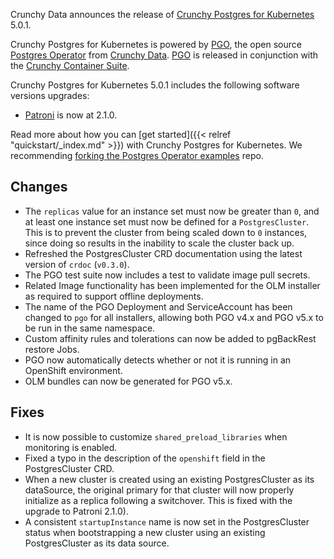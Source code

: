 Crunchy Data announces the release of [Crunchy Postgres for Kubernetes](https://www.crunchydata.com/products/crunchy-postgresql-for-kubernetes/) 5.0.1.

Crunchy Postgres for Kubernetes is powered by [PGO](https://github.com/CrunchyData/postgres-operator), the open source [Postgres Operator](https://github.com/CrunchyData/postgres-operator) from [Crunchy Data](https://www.crunchydata.com). [PGO](https://github.com/CrunchyData/postgres-operator) is released in conjunction with the [Crunchy Container Suite](https://github.com/CrunchyData/container-suite).

Crunchy Postgres for Kubernetes 5.0.1 includes the following software versions upgrades:

- [Patroni](https://patroni.readthedocs.io/) is now at 2.1.0.

Read more about how you can [get started]({{< relref "quickstart/_index.md" >}}) with Crunchy Postgres for Kubernetes. We recommending [forking the Postgres Operator examples](https://github.com/CrunchyData/postgres-operator-examples/fork) repo.

## Changes

- The `replicas` value for an instance set must now be greater than `0`, and at least one instance set must now be defined for a `PostgresCluster`.  This is to prevent the cluster from being scaled down to `0` instances, since doing so results in the inability to scale the cluster back up.
- Refreshed the PostgresCluster CRD documentation using the latest version of `crdoc` (`v0.3.0`).
- The PGO test suite now includes a test to validate image pull secrets.
- Related Image functionality has been implemented for the OLM installer as required to support offline deployments.
- The name of the PGO Deployment and ServiceAccount has been changed to `pgo` for all installers, allowing both PGO v4.x and PGO v5.x to be run in the same namespace.
- Custom affinity rules and tolerations can now be added to pgBackRest restore Jobs.
- PGO now automatically detects whether or not it is running in an OpenShift environment.
- OLM bundles can now be generated for PGO v5.x.

## Fixes

- It is now possible to customize `shared_preload_libraries` when monitoring is enabled.
- Fixed a typo in the description of the `openshift` field in the PostgresCluster CRD.
- When a new cluster is created using an existing PostgresCluster as its dataSource, the original primary for that cluster will now properly initialize as a replica following a switchover. This is fixed with the upgrade to Patroni 2.1.0).
- A consistent `startupInstance` name is now set in the PostgresCluster status when bootstrapping a new cluster using an existing PostgresCluster as its data source.
